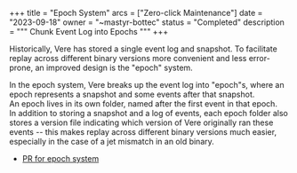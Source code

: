 +++
title = "Epoch System"
arcs = ["Zero-click Maintenance"]
date = "2023-09-18"
owner = "~mastyr-bottec"
status = "Completed"
description = """
Chunk Event Log into Epochs
"""
+++

Historically, Vere has stored a single event log and snapshot.  To 
facilitate replay across different binary versions more convenient 
and less error-prone, an improved design is the "epoch" system.

In the epoch system, Vere breaks up the event log into "epoch"s, where 
an epoch represents a snapshot and some events after that snapshot.  
An epoch lives in its own folder, named after the first event in that epoch.  
In addition to storing a snapshot and a log of events, each epoch folder 
also stores a version file indicating which version of Vere originally ran 
these events -- this makes replay across different binary versions much 
easier, especially in the case of a jet mismatch in an old binary.

- [PR for epoch system](https://github.com/urbit/vere/pull/459)
